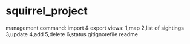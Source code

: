 # squirrel_project
management command: import & export
views: 1,map 2,list of sightings 3,update 4,add 5,delete 6,status
gitignorefile
readme
